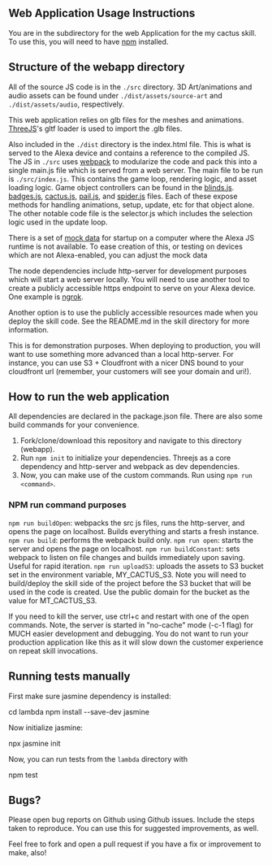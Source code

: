 ## Web Application Usage Instructions

You are in the subdirectory for the web Application for the my cactus skill. To use this, you will need to have [npm](https://www.npmjs.com/) installed. 

## Structure of the webapp directory

All of the source JS code is in the `./src` directory. 3D Art/animations and audio assets can be found under `./dist/assets/source-art` and `./dist/assets/audio`, respectively. 

This web application relies on glb files for the meshes and animations. [ThreeJS](https://threejs.org/)'s gltf loader is used to import the .glb files. 

Also included in the `./dist` directory is the index.html file. This is what is served to the Alexa device and contains a reference to the compiled JS. The JS in `./src` uses [webpack](https://webpack.js.org/) to modularize the code and pack this into a single main.js file which is served from a web server. The main file to be run is `./src/index.js`. This contains the game loop, rendering logic, and asset loading logic. Game object controllers can be found in the [blinds.js](./src/blinds.js). [badges.js](./src/badges.js), [cactus.js](./src/cactus.js), [pail.js](./src/pail.js), and [spider.js](./src/spider.js) files. Each of these expose methods for handling animations, setup, update, etc for that object alone.  The other notable code file is the selector.js which includes the selection logic used in the update loop. 

There is a set of [mock data](./src/mockStartupData.json) for startup on a computer where the Alexa JS runtime is not available. To ease creation of this, or testing on devices which are not Alexa-enabled, you can adjust the mock data 

The node dependencies include http-server for development purposes which will start a web server locally. You will need to use another tool to create a publicly accessible https endpoint to serve on your Alexa device. One example is [ngrok](https://ngrok.com/).

Another option is to use the publicly accessible resources made when you deploy the skill code. See the README.md in the skill directory for more information. 

This is for demonstration purposes. When deploying to production, you will want to use something more advanced than a local http-server. For instance, you can use S3 + Cloudfront with a nicer DNS bound to your cloudfront url (remember, your customers will see your domain and uri!).

## How to run the web application

All dependencies are declared in the package.json file. There are also some build commands for your convenience. 

1. Fork/clone/download this repository and navigate to this directory (webapp).
2. Run `npm init` to initialize your dependencies. Threejs as a core dependency and http-server and webpack as dev dependencies.
3. Now, you can make use of the custom commands. Run using `npm run <command>`.

### NPM run command purposes

`npm run buildOpen`: webpacks the src js files, runs the http-server, and opens the page on localhost. Builds everything and starts a fresh instance. 
`npm run build`: performs the webpack build only. 
`npm run open`: starts the server and opens the page on localhost.
`npm run buildConstant`: sets webpack to listen on file changes and builds immediately upon saving. Useful for rapid iteration.
`npm run uploadS3`: uploads the assets to S3 bucket set in the environment variable, MY_CACTUS_S3. Note you will need to build/deploy the skill side of the project before the S3 bucket that will be used in the code is created. Use the public domain for the bucket as the value for MT_CACTUS_S3.

If you need to kill the server, use ctrl+c and restart with one of the open commands. 
Note, the server is started in "no-cache" mode (-c-1 flag) for MUCH easier development and debugging. You do not want to run your production application like this as it will slow down the customer experience on repeat skill invocations. 

## Running tests manually

First make sure jasmine dependency is installed:

 cd lambda
 npm install --save-dev jasmine

Now initialize jasmine:

 npx jasmine init

Now, you can run tests from the `lambda` directory with 

 npm test



## Bugs?

Please open bug reports on Github using Github issues. Include the steps taken to reproduce. You can use this for suggested improvements, as well.

Feel free to fork and open a pull request if you have a fix or improvement to make, also!